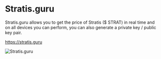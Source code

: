 # Stratis.guru
Stratis.guru allows you to get the price of Stratis ($ STRAT) in real time and on all devices you can perform, you can also generate a private key / public key pair.

https://stratis.guru
  
![Stratis.guru](https://pix.watch/pTtg1B/hyJbfA.png)
